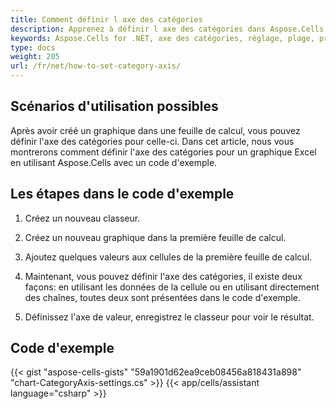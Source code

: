 ```yaml
---
title: Comment définir l axe des catégories
description: Apprenez à définir l axe des catégories dans Aspose.Cells for .NET. Notre guide vous aidera à comprendre comment définir la plage de l axe des catégories, ajuster ses propriétés et formater ses étiquettes.
keywords: Aspose.Cells for .NET, axe des catégories, réglage, plage, propriétés, formatage.
type: docs
weight: 205
url: /fr/net/how-to-set-category-axis/
---
```


## **Scénarios d'utilisation possibles**
Après avoir créé un graphique dans une feuille de calcul, vous pouvez définir l'axe des catégories pour celle-ci. Dans cet article, nous vous montrerons comment définir l'axe des catégories pour un graphique Excel en utilisant Aspose.Cells avec un code d'exemple.

## **Les étapes dans le code d'exemple**

1. Créez un nouveau classeur.

2. Créez un nouveau graphique dans la première feuille de calcul.

3. Ajoutez quelques valeurs aux cellules de la première feuille de calcul.

4. Maintenant, vous pouvez définir l'axe des catégories, il existe deux façons: en utilisant les données de la cellule ou en utilisant directement des chaînes, toutes deux sont présentées dans le code d'exemple.

5. Définissez l'axe de valeur, enregistrez le classeur pour voir le résultat.

## **Code d'exemple**
{{< gist "aspose-cells-gists" "59a1901d62ea9ceb08456a818431a898" "chart-CategoryAxis-settings.cs" >}}
{{< app/cells/assistant language="csharp" >}}
